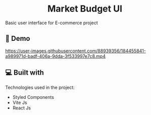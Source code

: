 <h1 align="center" id="title">Market Budget UI</h1>

<p id="description">Basic user interface for E-commerce project</p>

<h2>🚀 Demo</h2>

https://user-images.githubusercontent.com/88939356/184455841-a989971d-badf-406a-9dda-3f533997e7c8.mp4


<h2>💻 Built with</h2>

Technologies used in the project:

*   Styled Components
*   Vite Js
*   React Js
